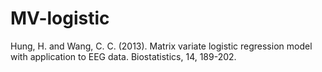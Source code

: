 # MV-logistic
Hung, H. and Wang, C. C. (2013). Matrix variate logistic
regression model with application to EEG data. Biostatistics, 14, 189-202.
